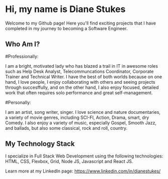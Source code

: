 # Hi, my name is Diane Stukes

Welcome to my Github page!  Here you'll find exciting projects that I have completed in my journey to becoming a Software Engineer.

## Who Am I?

#Professionally:

I am a bright, motivated lady who has blazed a trail in IT in awesome roles such as Help Desk Analyst, Telecommuncations Coordinator, Corporate Trainer and Technical Writer. I have the best of both worlds because on one hand, I love people, I enjoy collaborating with others and seeing projects through succesffully, and on the other hand, I also enjoy focused, detailed work that often requires solo performance and great self-management.

#Personally:

I am an artist, song writer, singer. I love science and nature documentaries, a variety of movie genres, including SCI-FI, Action, Drama, smart, dry Comedy. I also enjoy a variety of music, especially Gospel, Smooth Jazz, and ballads, but also some classical, rock and roll, country.

## My Technology Stack

I specialize in Full Stack Web Development using the following technologies:
HTML,
CSS,
Flexbox,
Grid,
Node JS,
Javascript and
React JS.

Learn more at my LinkedIn page: https://www.linkedin.com/in/dianestukes/
